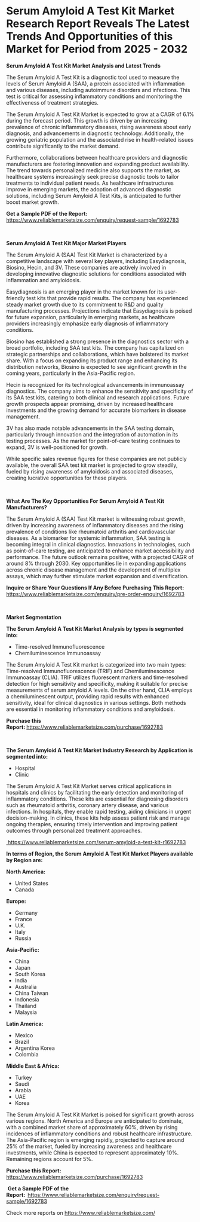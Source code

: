 <p><h1>Serum Amyloid A Test Kit Market Research Report Reveals The Latest Trends And Opportunities of this Market for Period from 2025 - 2032</h1></p><p><strong>Serum Amyloid A Test Kit Market Analysis and Latest Trends</strong></p>
<p><p>The Serum Amyloid A Test Kit is a diagnostic tool used to measure the levels of Serum Amyloid A (SAA), a protein associated with inflammation and various diseases, including autoimmune disorders and infections. This test is critical for assessing inflammatory conditions and monitoring the effectiveness of treatment strategies.</p><p>The Serum Amyloid A Test Kit Market is expected to grow at a CAGR of 6.1% during the forecast period. This growth is driven by an increasing prevalence of chronic inflammatory diseases, rising awareness about early diagnosis, and advancements in diagnostic technology. Additionally, the growing geriatric population and the associated rise in health-related issues contribute significantly to the market demand.</p><p>Furthermore, collaborations between healthcare providers and diagnostic manufacturers are fostering innovation and expanding product availability. The trend towards personalized medicine also supports the market, as healthcare systems increasingly seek precise diagnostic tools to tailor treatments to individual patient needs. As healthcare infrastructures improve in emerging markets, the adoption of advanced diagnostic solutions, including Serum Amyloid A Test Kits, is anticipated to further boost market growth.</p></p>
<p><strong>Get a Sample PDF of the Report:&nbsp;</strong> <a href="https://www.reliablemarketsize.com/enquiry/request-sample/1692783?utm_campaign=3537&utm_medium=2&utm_source=Github&utm_content=ia&utm_term=27032025&utm_id=serum-amyloid-a-test-kit">https://www.reliablemarketsize.com/enquiry/request-sample/1692783</a></p>
<p>&nbsp;</p>
<p><strong>Serum Amyloid A Test Kit Major Market Players</strong></p>
<p><p>The Serum Amyloid A (SAA) Test Kit Market is characterized by a competitive landscape with several key players, including Easydiagnosis, Biosino, Hecin, and 3V. These companies are actively involved in developing innovative diagnostic solutions for conditions associated with inflammation and amyloidosis.</p><p>Easydiagnosis is an emerging player in the market known for its user-friendly test kits that provide rapid results. The company has experienced steady market growth due to its commitment to R&D and quality manufacturing processes. Projections indicate that Easydiagnosis is poised for future expansion, particularly in emerging markets, as healthcare providers increasingly emphasize early diagnosis of inflammatory conditions.</p><p>Biosino has established a strong presence in the diagnostics sector with a broad portfolio, including SAA test kits. The company has capitalized on strategic partnerships and collaborations, which have bolstered its market share. With a focus on expanding its product range and enhancing its distribution networks, Biosino is expected to see significant growth in the coming years, particularly in the Asia-Pacific region.</p><p>Hecin is recognized for its technological advancements in immunoassay diagnostics. The company aims to enhance the sensitivity and specificity of its SAA test kits, catering to both clinical and research applications. Future growth prospects appear promising, driven by increased healthcare investments and the growing demand for accurate biomarkers in disease management.</p><p>3V has also made notable advancements in the SAA testing domain, particularly through innovation and the integration of automation in its testing processes. As the market for point-of-care testing continues to expand, 3V is well-positioned for growth.</p><p>While specific sales revenue figures for these companies are not publicly available, the overall SAA test kit market is projected to grow steadily, fueled by rising awareness of amyloidosis and associated diseases, creating lucrative opportunities for these players.</p></p>
<p>&nbsp;</p>
<p><strong>What Are The Key Opportunities For Serum Amyloid A Test Kit Manufacturers?</strong></p>
<p><p>The Serum Amyloid A (SAA) Test Kit market is witnessing robust growth, driven by increasing awareness of inflammatory diseases and the rising prevalence of conditions like rheumatoid arthritis and cardiovascular diseases. As a biomarker for systemic inflammation, SAA testing is becoming integral in clinical diagnostics. Innovations in technologies, such as point-of-care testing, are anticipated to enhance market accessibility and performance. The future outlook remains positive, with a projected CAGR of around 8% through 2030. Key opportunities lie in expanding applications across chronic disease management and the development of multiplex assays, which may further stimulate market expansion and diversification.</p></p>
<p><strong>Inquire or Share Your Questions If Any Before Purchasing This Report:</strong> <a href="https://www.reliablemarketsize.com/enquiry/pre-order-enquiry/1692783?utm_campaign=3537&utm_medium=2&utm_source=Github&utm_content=ia&utm_term=27032025&utm_id=serum-amyloid-a-test-kit">https://www.reliablemarketsize.com/enquiry/pre-order-enquiry/1692783</a></p>
<p>&nbsp;</p>
<p><strong>Market Segmentation</strong></p>
<p><strong>The Serum Amyloid A Test Kit Market Analysis by types is segmented into:</strong></p>
<p><ul><li>Time-resolved Immunofluorescence</li><li>Chemiluminescence Immunoassay</li></ul></p>
<p><p>The Serum Amyloid A Test Kit market is categorized into two main types: Time-resolved Immunofluorescence (TRIF) and Chemiluminescence Immunoassay (CLIA). TRIF utilizes fluorescent markers and time-resolved detection for high sensitivity and specificity, making it suitable for precise measurements of serum amyloid A levels. On the other hand, CLIA employs a chemiluminescent output, providing rapid results with enhanced sensitivity, ideal for clinical diagnostics in various settings. Both methods are essential in monitoring inflammatory conditions and amyloidosis.</p></p>
<p><strong>Purchase this Report:&nbsp;</strong><a href="https://www.reliablemarketsize.com/purchase/1692783?utm_campaign=3537&utm_medium=2&utm_source=Github&utm_content=ia&utm_term=27032025&utm_id=serum-amyloid-a-test-kit">https://www.reliablemarketsize.com/purchase/1692783</a></p>
<p>&nbsp;</p>
<p><strong>The Serum Amyloid A Test Kit Market Industry Research by Application is segmented into:</strong></p>
<p><ul><li>Hospital</li><li>Clinic</li></ul></p>
<p><p>The Serum Amyloid A Test Kit Market serves critical applications in hospitals and clinics by facilitating the early detection and monitoring of inflammatory conditions. These kits are essential for diagnosing disorders such as rheumatoid arthritis, coronary artery disease, and various infections. In hospitals, they enable rapid testing, aiding clinicians in urgent decision-making. In clinics, these kits help assess patient risk and manage ongoing therapies, ensuring timely intervention and improving patient outcomes through personalized treatment approaches.</p></p>
<p><a href="https://www.reliablemarketsize.com/serum-amyloid-a-test-kit-r1692783?utm_campaign=3537&utm_medium=2&utm_source=Github&utm_content=ia&utm_term=27032025&utm_id=serum-amyloid-a-test-kit">&nbsp;https://www.reliablemarketsize.com/serum-amyloid-a-test-kit-r1692783</a></p>
<p><strong>In terms of Region, the Serum Amyloid A Test Kit Market Players available by Region are:</strong></p>
<p>
    <p> <strong> North America: </strong>
        <ul>
            <li>United States</li>
            <li>Canada</li>
        </ul>
        </p> 
    <p> <strong> Europe: </strong>
        <ul>
            <li>Germany</li>
            <li>France</li>
            <li>U.K.</li>
            <li>Italy</li>
            <li>Russia</li>
        </ul>
        </p> 
    <p> <strong> Asia-Pacific: </strong>
        <ul>
            <li>China</li>
            <li>Japan</li>
            <li>South Korea</li>
            <li>India</li>
            <li>Australia</li>
            <li>China Taiwan</li>
            <li>Indonesia</li>
            <li>Thailand</li>
            <li>Malaysia</li>
        </ul>
        </p> 
    <p> <strong> Latin America: </strong>
        <ul>
            <li>Mexico</li>
            <li>Brazil</li>
            <li>Argentina Korea</li>
            <li>Colombia</li>
        </ul>
        </p> 
    <p> <strong> Middle East & Africa: </strong>
        <ul>
            <li>Turkey</li>
            <li>Saudi</li>
            <li>Arabia</li>
            <li>UAE</li>
            <li>Korea</li>
        </ul>
    </p>
    </p>
<p><p>The Serum Amyloid A Test Kit Market is poised for significant growth across various regions. North America and Europe are anticipated to dominate, with a combined market share of approximately 60%, driven by rising incidences of inflammatory conditions and robust healthcare infrastructure. The Asia-Pacific region is emerging rapidly, projected to capture around 25% of the market, fueled by increasing awareness and healthcare investments, while China is expected to represent approximately 10%. Remaining regions account for 5%.</p></p>
<p><strong>Purchase this Report: </strong><a href="https://www.reliablemarketsize.com/purchase/1692783?utm_campaign=3537&utm_medium=2&utm_source=Github&utm_content=ia&utm_term=27032025&utm_id=serum-amyloid-a-test-kit">https://www.reliablemarketsize.com/purchase/1692783</a></p>
<p>&nbsp;<strong>Get a Sample PDF of the Report:&nbsp;&nbsp;</strong><a href="https://www.reliablemarketsize.com/enquiry/request-sample/1692783?utm_campaign=3537&utm_medium=2&utm_source=Github&utm_content=ia&utm_term=27032025&utm_id=serum-amyloid-a-test-kit">https://www.reliablemarketsize.com/enquiry/request-sample/1692783</a></p>
<p><strong></strong></p>
<p>Check more reports on <a href="https://www.reliablemarketsize.com/?utm_campaign=3537&utm_medium=2&utm_source=Github&utm_content=ia&utm_term=27032025&utm_id=serum-amyloid-a-test-kit">https://www.reliablemarketsize.com/</a></p>
